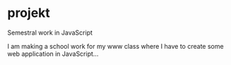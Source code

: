 # projekt
Semestral work in JavaScript

I am making a school work for my www class where I have to create some web application in JavaScript...
